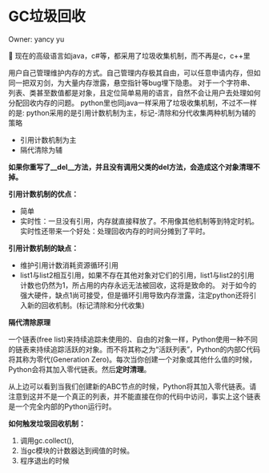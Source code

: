 # GC垃圾回收

Owner: yancy yu

<aside>
🌟 现在的⾼级语⾔如java，c#等，都采⽤了垃圾收集机制，⽽不再是c，c++⾥

⽤户⾃⼰管理维护内存的⽅式。⾃⼰管理内存极其⾃由，可以任意申请内存，但如同⼀把双刃剑，为⼤量内存泄露，悬空指针等bug埋下隐患。 对于⼀个字符串、列表、类甚⾄数值都是对象，且定位简单易⽤的语⾔，⾃然不会让⽤户去处理如何分配回收内存的问题。 python⾥也同java⼀样采⽤了垃圾收集机制，不过不⼀样的是: python采⽤的是引⽤计数机制为主，标记-清除和分代收集两种机制为辅的策略

- 引⽤计数机制为主
- 隔代清除为辅

**如果你重写了__del__方法，并且没有调用父类的del方法，会造成这个对象清理不掉。**

</aside>

**引⽤计数机制的优点：**

- 简单
- 实时性：⼀旦没有引⽤，内存就直接释放了。不⽤像其他机制等到特定时机。实时性还带来⼀个好处：处理回收内存的时间分摊到了平时。

**引⽤计数机制的缺点：**

- 维护引⽤计数消耗资源循环引⽤
- list1与list2相互引⽤，如果不存在其他对象对它们的引⽤，list1与list2的引⽤计数也仍然为1，所占⽤的内存永远⽆法被回收，这将是致命的。 对于如今的强⼤硬件，缺点1尚可接受，但是循环引⽤导致内存泄露，注定python还将引⼊新的回收机制。(标记清除和分代收集)

**隔代清除原理**

⼀个链表(free list)来持续追踪未使⽤的、⾃由的对象⼀样，Python使⽤⼀种不同的链表来持续追踪活跃的对象。⽽不将其称之为“活跃列表”，Python的内部C代码将其称为零代(Generation Zero)。每次当你创建⼀个对象或其他什么值的时候，Python会将其加⼊零代链表。然后**定时清理**。

从上边可以看到当我们创建新的ABC节点的时候，Python将其加⼊零代链表。请注意到这并不是⼀个真正的列表，并不能直接在你的代码中访问，事实上这个链表是⼀个完全内部的Python运⾏时。

**如何触发垃圾回收机制：**

1. 调⽤gc.collect(),
2. 当gc模块的计数器达到阀值的时候。
3. 程序退出的时候